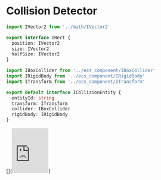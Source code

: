 # Collision Detector

```typescript
import IVector2 from '../math/IVector2'

export interface IRect {
  position: IVector2
  size: IVector2
  halfSize: IVector2
}
```

```typescript
import IBoxCollider from '../ecs_component/IBoxCollider'
import IRigidBody from '../ecs_component/IRigidBody'
import ITransform from '../ecs_component/ITransform'

export default interface ICollisionEntity {
  entityId: string
  transform: ITransform
  collider: IBoxCollider
  rigidBody: IRigidBody
}
```

[](<iframe src="https://1drv.ms/u/c/37f44e52f80d7972/IQQUvEfTMO2QT7qucF4uMCyXAbkhsAJuKD0bRiVY1vp8New" width="98" height="120" frameborder="0" scrolling="no"></iframe>)
